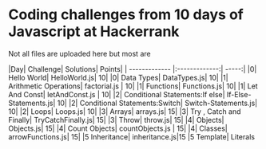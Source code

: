 # Coding challenges from 10 days of Javascript at Hackerrank

Not all files are uploaded here but most are

|Day|	Challenge|	Solutions|	Points|
| ------------- |:-------------:| -----:|
|0|	Hello World|	HelloWorld.js|	10|
|0|	Data Types|	DataTypes.js|	10|
|1|	Arithmetic Operations|	factorial.js    |	10|
|1|	Functions|	Functions.js|	10|
|1|	Let And Const|	letAndConst.js |	10|
|2|	Conditional Statements:If else|	If-Else-Statements.js|	10|
|2|	Conditional Statements:Switch|	Switch-Statements.js|	10|
|2|	Loops|	Loops.js|	10|
|3|	Arrays|	 arrays.js|	15|
|3|	Try , Catch and Finally|	TryCatchFinally.js|	15|
|3|	Throw|	throw.js|	15|
|4|	Objects|	Objects.js|	15|
|4|	Count Objects|	countObjects.js |	15|
|4|	Classes|	arrowFunctions.js|	15|
|5	Inheritance|	inheritance.js|15
|5	Template| Literals

